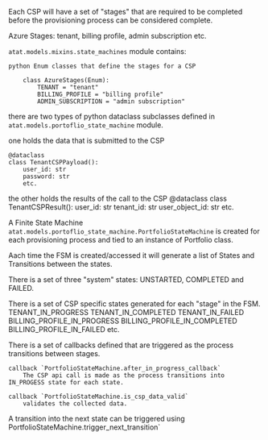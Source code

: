 
Each CSP will have a set of "stages" that are required to be completed before the provisioning process can be considered complete.

Azure Stages:
    tenant,
    billing profile,
    admin subscription
    etc.

`atat.models.mixins.state_machines` module contains:

    python Enum classes that define the stages for a CSP

        class AzureStages(Enum):
            TENANT = "tenant"
            BILLING_PROFILE = "billing profile"
            ADMIN_SUBSCRIPTION = "admin subscription"

there are two types of python dataclass subclasses defined in `atat.models.portoflio_state_machine` module.

one holds the data that is submitted to the CSP

    @dataclass
    class TenantCSPPayload():
        user_id: str
        password: str
        etc.

the other holds the results of the call to the CSP
    @dataclass
    class TenantCSPResult():
        user_id: str
        tenant_id: str
        user_object_id: str
        etc.

A Finite State Machine `atat.models.portoflio_state_machine.PortfolioStateMachine` is created for each provisioning process and tied to an instance of Portfolio class.

Aach time the FSM is created/accessed it will generate a list of States and Transitions between the states.

There is a set of three "system" states: UNSTARTED, COMPLETED and FAILED.

There is a set of CSP specific states generated for each "stage" in the FSM.
    TENANT_IN_PROGRESS
    TENANT_IN_COMPLETED
    TENANT_IN_FAILED
    BILLING_PROFILE_IN_PROGRESS
    BILLING_PROFILE_IN_COMPLETED
    BILLING_PROFILE_IN_FAILED
    etc.

There is a set of callbacks defined that are triggered as the process transitions between stages.

    callback `PortfolioStateMachine.after_in_progress_callback`
        The CSP api call is made as the process transitions into IN_PROGESS state for each state.

    callback `PortfolioStateMachine.is_csp_data_valid`
        validates the collected data.

A transition into the next state can be triggered using PortfolioStateMachine.trigger_next_transition`
